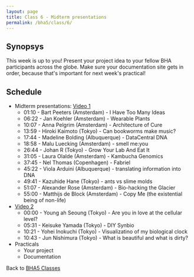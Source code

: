 ```yaml
---
layout: page
title: Class 6 - Midterm presentations
permalink: /bha5/class/6/
---
```


## Synopsys

This week is up to you! Present your project idea to your fellow BHA participants across the globe. Make sure your documentation site gets in order, because that's important for next week's practical!

## Schedule

* Midterm presentations: [Video 1](https://vimeo.com/258703232)
  * 01:10 - Bart Peeters (Amsterdam) - I Have Too Many Ideas
  * 06:22 - Jan Koehler (Amsterdam) - Wearable Plants
  * 10:07 - Anna Pelgrim (Amsterdam) - Architecture of Cure
  * 13:59 - Hiroki Kaimoto (Tokyo) - Can bookworms make music?
  * 17:44 - Madeline Bolding (Albuquerque) - DataCentral DNA
  * 18:58 - Malu Luecking (Amsterdam) - smell me:you
  * 26:44 - Johan R (Tokyo) - Grow Your Lab And Eat It
  * 31:05 - Laura Olalde (Amsterdam) - Kambucha Genomics
  * 37:45 - Nel Thomas (Copenhagen) - Fabriel
  * 45:22 - Viola Arduini (Albuquerque) - translating information into DNA
  * 49:41 - Kazuhide Hane (Tokyo) - ants vs slime molds
  * 51:07 - Alexander Rose (Amsterdam) - Bio-hacking the Glacier
  * 55:00 - Matthijs de Block (Amsterdam) - Copy Me (the existential being of non-life)
* [Video 2](https://vimeo.com/258763272)
  * 00:00 - Young ah Seoung (Tokyo) - Are you in love at the cellular level?
  * 05:31 - Keisuke Yamada (Tokyo) - DIY Synbio
  * 10:21 - Yohei Inokuchi (Tokyo) - Visualizatino of my biological clock
  * 10:43 - Jun Nishimura (Tokyo) - What is beautiful and what is dirty?
* Practicals
  * Your project
  * Documentation



Back to [BHA5 Classes](/bha5/classes/)